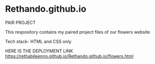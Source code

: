 # Rethando.github.io

PAIR PROJECT

This respository contains my  paired project files of our flowers website

Tech stack- HTML and CSS only

HERE IS THE DEPLOYMENT LINK  https://rethabileenno.github.io/Rethando.github.io/flowers.html
